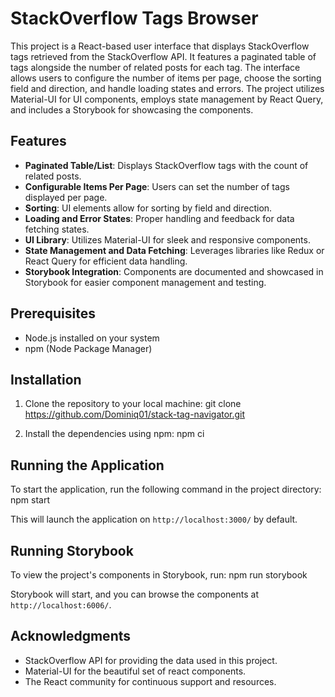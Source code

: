 # StackOverflow Tags Browser

This project is a React-based user interface that displays StackOverflow tags retrieved from the StackOverflow API. It features a paginated table of tags alongside the number of related posts for each tag. The interface allows users to configure the number of items per page, choose the sorting field and direction, and handle loading states and errors. The project utilizes Material-UI for UI components, employs state management by React Query, and includes a Storybook for showcasing the components.

## Features

- **Paginated Table/List**: Displays StackOverflow tags with the count of related posts.
- **Configurable Items Per Page**: Users can set the number of tags displayed per page.
- **Sorting**: UI elements allow for sorting by field and direction.
- **Loading and Error States**: Proper handling and feedback for data fetching states.
- **UI Library**: Utilizes Material-UI for sleek and responsive components.
- **State Management and Data Fetching**: Leverages libraries like Redux or React Query for efficient data handling.
- **Storybook Integration**: Components are documented and showcased in Storybook for easier component management and testing.

## Prerequisites

- Node.js installed on your system
- npm (Node Package Manager)

## Installation

1. Clone the repository to your local machine:
git clone https://github.com/Dominiq01/stack-tag-navigator.git

2. Install the dependencies using npm:
npm ci


## Running the Application

To start the application, run the following command in the project directory:
npm start

This will launch the application on `http://localhost:3000/` by default.

## Running Storybook

To view the project's components in Storybook, run:
npm run storybook

Storybook will start, and you can browse the components at `http://localhost:6006/`.

## Acknowledgments

- StackOverflow API for providing the data used in this project.
- Material-UI for the beautiful set of react components.
- The React community for continuous support and resources.
